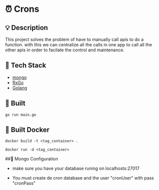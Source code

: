 # ⏰ Crons

## 💡 Description
This project solves the problem of have to manually call apis to do a function.
with this we can centralize all the calls in one app to call all the other apis in order 
to facilate the control and maintenance.
## 🧰 Tech Stack
- [mongo](https://www.mongodb.com/)
- [RxGo](https://reactivex.io/)
- [Golang](https://go.dev/)

## 🚀 Built
```
go run main.go
```
## 🚀 Built Docker

```
docker build -t <tag_container> .

docker run -d <tag_container>
```
##🌿 Mongo Configuration

- make sure you have your database runing on localhosts:27017

- You must create de cron database and the user "cronUser"
with pass "cronPass"
